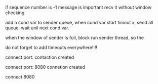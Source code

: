 if sequence number is -1 message is important recv it without window checking

add a cond var to sender queue, when cond var start timout x, send all queue, wait unil next cond var.

when the window of sender is full, block run sender thread, so the 

do not forget to add timeouts everywhere!!!!



connect
port: 
contaction created


connect
port: 8080
connetion created


connect 8080


